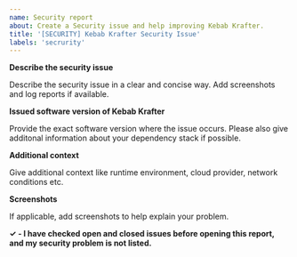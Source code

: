 ```yaml
---
name: Security report
about: Create a Security issue and help improving Kebab Krafter.
title: '[SECURITY] Kebab Krafter Security Issue'
labels: 'secrurity'
---
```


**Describe the security issue**

Describe the security issue in a clear and concise way. Add screenshots and log reports if available.

**Issued software version of Kebab Krafter**

Provide the exact software version where the issue occurs.
Please also give additonal information about your dependency stack if possible.

**Additional context**

Give additional context like runtime environment, cloud provider, network conditions etc.

**Screenshots**

If applicable, add screenshots to help explain your problem.

**✓ - I have checked open and closed issues before opening this report, and my security problem is not listed.**
